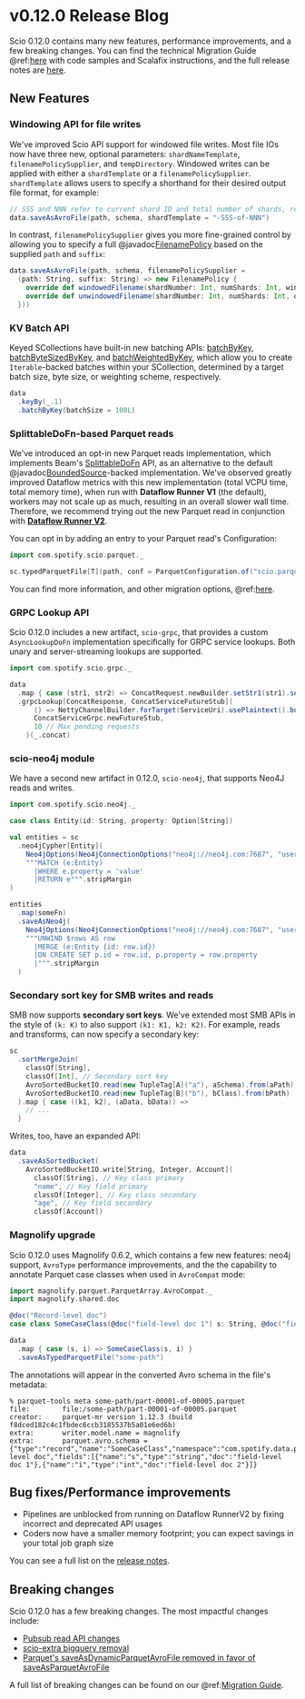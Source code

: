 # v0.12.0 Release Blog

Scio 0.12.0 contains many new features, performance improvements, and a few breaking changes.
You can find the technical Migration Guide @ref:[here](../migrations/v0.12.0-Migration-Guide.md) with
code samples and Scalafix instructions, and the full release notes are [here](https://github.com/spotify/scio/releases/tag/v0.12.0).

## New Features

### Windowing API for file writes
We've improved Scio API support for windowed file writes. Most file IOs now have three new, optional parameters: `shardNameTemplate`, `filenamePolicySupplier`, and `tempDirectory`.
Windowed writes can be applied with either a `shardTemplate` or a `filenamePolicySupplier`. `shardTemplate` allows users to
specify a shorthand for their desired output file format, for example:

```scala
// SSS and NNN refer to current shard ID and total number of shards, respectively 
data.saveAsAvroFile(path, schema, shardTemplate = "-SSS-of-NNN")
```

In contrast, `filenamePolicySupplier` gives you more fine-grained control by allowing you to specify a full @javadoc[FilenamePolicy](org.apache.beam.sdk.io.FileBasedSink.FilenamePolicy)
based on the supplied `path` and `suffix`:

```scala
data.saveAsAvroFile(path, schema, filenamePolicySupplier =
  (path: String, suffix: String) => new FilenamePolicy {
    override def windowedFilename(shardNumber: Int, numShards: Int, window: BoundedWindow, paneInfo: PaneInfo, outputFileHints: FileBasedSink.OutputFileHints): ResourceId = ???
    override def unwindowedFilename(shardNumber: Int, numShards: Int, outputFileHints: FileBasedSink.OutputFileHints): ResourceId = ???
  }))
```

### KV Batch API

Keyed SCollections have built-in new batching APIs: [batchByKey](https://github.com/spotify/scio/blob/v0.12.0/scio-core/src/main/scala/com/spotify/scio/values/PairSCollectionFunctions.scala#L762),
[batchByteSizedByKey](https://github.com/spotify/scio/blob/v0.12.0/scio-core/src/main/scala/com/spotify/scio/values/PairSCollectionFunctions.scala#L793), and
[batchWeightedByKey](https://github.com/spotify/scio/blob/v0.12.0/scio-core/src/main/scala/com/spotify/scio/values/PairSCollectionFunctions.scala#L824),
which allow you to create `Iterable`-backed batches within your SCollection, determined by a target batch size, byte size, or weighting scheme, respectively.

```scala
data
  .keyBy(_.1)
  .batchByKey(batchSize = 100L)
```

### SplittableDoFn-based Parquet reads
We've introduced an opt-in new Parquet reads implementation, which implements Beam's [SplittableDoFn](https://beam.apache.org/blog/splittable-do-fn/) API,
as an alternative to the default @javadoc[BoundedSource](org.apache.beam.sdk.io.BoundedSource)-backed implementation. We've observed greatly improved Dataflow
metrics with this new implementation (total VCPU time, total memory time), when run with **Dataflow Runner V1** (the default),
workers may not scale up as much, resulting in an overall slower wall time. Therefore, we recommend trying out the new Parquet read
in conjunction with [**Dataflow Runner V2**](https://cloud.google.com/dataflow/docs/guides/deploying-a-pipeline#dataflow-runner-v2).

You can opt in by adding an entry to your Parquet read's Configuration:

```scala
import com.spotify.scio.parquet._

sc.typedParquetFile[T](path, conf = ParquetConfiguration.of("scio.parquet.read.useSplittableDoFn" -> true))
```

You can find more information, and other migration options, @ref:[here](../migrations/v0.12.0-Migration-Guide.md#parquet-reads).

### GRPC Lookup API
Scio 0.12.0 includes a new artifact, `scio-grpc`, that provides a custom `AsyncLookupDoFn` implementation specifically for GRPC service lookups.
Both unary and server-streaming lookups are supported.

```scala
import com.spotify.scio.grpc._

data
  .map { case (str1, str2) => ConcatRequest.newBuilder.setStr1(str1).setStr2(str2).build)
  .grpcLookup[ConcatResponse, ConcatServiceFutureStub](
      () => NettyChannelBuilder.forTarget(ServiceUri).usePlaintext().build(),
      ConcatServiceGrpc.newFutureStub,
      10 // Max pending requests
    )(_.concat)
```

### scio-neo4j module

We have a second new artifact in 0.12.0, `scio-neo4j`, that supports Neo4J reads and writes.

```scala
import com.spotify.scio.neo4j._

case class Entity(id: String, property: Option[String])

val entities = sc
  .neo4jCypher[Entity](
    Neo4jOptions(Neo4jConnectionOptions("neo4j://neo4j.com:7687", "username", "password")),
    """MATCH (e:Entity)
      |WHERE e.property = 'value'
      |RETURN e""".stripMargin
)

entities
  .map(someFn)
  .saveAsNeo4j(
    Neo4jOptions(Neo4jConnectionOptions("neo4j://neo4j.com:7687", "username", "password")),
    """UNWIND $rows AS row
      |MERGE (e:Entity {id: row.id})
      |ON CREATE SET p.id = row.id, p.property = row.property
      |""".stripMargin
  )
```

### Secondary sort key for SMB writes and reads

SMB now supports **secondary sort keys**. We've extended most SMB APIs in the style of `(k: K)` to also support `(k1: K1, k2: K2)`.
For example, reads and transforms, can now specify a secondary key:

```scala
sc
  .sortMergeJoin(
    classOf[String],
    classOf[Int], // Secondary sort key
    AvroSortedBucketIO.read(new TupleTag[A]("a"), aSchema).from(aPath),
    AvroSortedBucketIO.read(new TupleTag[B]("b"), bClass).from(bPath)
  ).map { case ((k1, k2), (aData, bData)) =>
    // ...
  }
```

Writes, too, have an expanded API:

```scala
data
  .saveAsSortedBucket(
    AvroSortedBucketIO.write[String, Integer, Account](
      classOf[String], // Key class primary
      "name", // Key field primary
      classOf[Integer], // Key class secondary
      "age", // Key field secondary
      classOf[Account])
```

### Magnolify upgrade
Scio 0.12.0 uses Magnolify 0.6.2, which contains a few new features: neo4j support, `AvroType` performance improvements,
and the the capability to annotate Parquet case classes when used in `AvroCompat` mode:

```scala
import magnolify.parquet.ParquetArray.AvroCompat._
import magnolify.shared.doc

@doc("Record-level doc")
case class SomeCaseClass(@doc("field-level doc 1") s: String, @doc("field-level doc 2") i: Int)

data
  .map { case (s, i) => SomeCaseClass(s, i) }
  .saveAsTypedParquetFile("some-path")
```

The annotations will appear in the converted Avro schema in the file's metadata:

```shell
% parquet-tools meta some-path/part-00001-of-00005.parquet 
file:        file:/some-path/part-00001-of-00005.parquet 
creator:     parquet-mr version 1.12.3 (build f8dced182c4c1fbdec6ccb3185537b5a01e6ed6b) 
extra:       writer.model.name = magnolify 
extra:       parquet.avro.schema = {"type":"record","name":"SomeCaseClass","namespace":"com.spotify.data.parquet","doc":"Record-level doc","fields":[{"name":"s","type":"string","doc":"field-level doc 1"},{"name":"i","type":"int","doc":"field-level doc 2"}]} 
```

## Bug fixes/Performance improvements

- Pipelines are unblocked from running on Dataflow RunnerV2 by fixing incorrect and deprecated API usages
- Coders now have a smaller memory footprint; you can expect savings in your total job graph size

You can see a full list on the [release notes](https://github.com/spotify/scio/releases/tag/v0.12.0).

## Breaking changes

Scio 0.12.0 has a few breaking changes. The most impactful changes include:

- [Pubsub read API changes](https://spotify.github.io/scio/migrations/v0.12.0-Migration-Guide.html#removal-of-com-spotify-scio-pubsub-specializations)
- [scio-extra bigquery removal](https://spotify.github.io/scio/migrations/v0.12.0-Migration-Guide.html#com-spotify-scio-extra-bigquery-removal)
- [Parquet's saveAsDynamicParquetAvroFile removed in favor of saveAsParquetAvroFile](https://spotify.github.io/scio/migrations/v0.12.0-Migration-Guide.html#parquetio-saveasdynamicparquetavrofile-saveasparquetavrofile)

A full list of breaking changes can be found on our @ref:[Migration Guide](../migrations/v0.12.0-Migration-Guide.md).